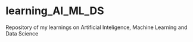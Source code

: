 # learning_AI_ML_DS
Repository of my learnings on Artificial Inteligence, Machine Learning and Data Science
